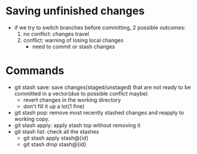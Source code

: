 # Saving unfinished changes
- if we try to switch branches before committing, 2 possible  outcomes:
    1. no conflict: changes travel
    2. conflict: warning of losing local changes
        - need to commit or stash changes

# Commands
- git stash save: save changes(staged/unstaged) that are not ready to be committed in a vector(due to possible conflict maybe)
    - revert changes in the working directory
    - don't fill it up a lot(1 fine)
- git stash pop: remove most recently stashed changes and reapply to working copy.
- git stash apply: apply stash top without removing it
- git stash list: check all the stashes
    - git stash apply stash@{id}
    - git stash drop stash@{id}